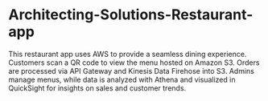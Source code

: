 # Architecting-Solutions-Restaurant-app
This restaurant app uses AWS to provide a seamless dining experience. Customers scan a QR code to view the menu hosted on Amazon S3. Orders are processed via API Gateway and Kinesis Data Firehose into S3. Admins manage menus, while data is analyzed with Athena and visualized in QuickSight for insights on sales and customer trends.
